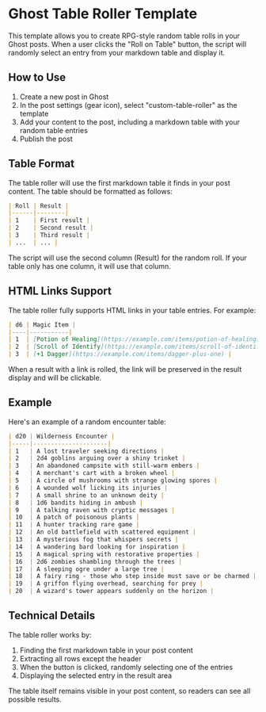 # Ghost Table Roller Template

This template allows you to create RPG-style random table rolls in your Ghost posts. When a user clicks the "Roll on Table" button, the script will randomly select an entry from your markdown table and display it.

## How to Use

1. Create a new post in Ghost
2. In the post settings (gear icon), select "custom-table-roller" as the template
3. Add your content to the post, including a markdown table with your random table entries
4. Publish the post

## Table Format

The table roller will use the first markdown table it finds in your post content. The table should be formatted as follows:

```markdown
| Roll | Result |
|------|--------|
| 1    | First result |
| 2    | Second result |
| 3    | Third result |
| ...  | ... |
```

The script will use the second column (Result) for the random roll. If your table only has one column, it will use that column.

## HTML Links Support

The table roller fully supports HTML links in your table entries. For example:

```markdown
| d6 | Magic Item |
|----|-----------|
| 1  | [Potion of Healing](https://example.com/items/potion-of-healing) |
| 2  | [Scroll of Identify](https://example.com/items/scroll-of-identify) |
| 3  | [+1 Dagger](https://example.com/items/dagger-plus-one) |
```

When a result with a link is rolled, the link will be preserved in the result display and will be clickable.

## Example

Here's an example of a random encounter table:

```markdown
| d20 | Wilderness Encounter |
|-----|---------------------|
| 1   | A lost traveler seeking directions |
| 2   | 2d4 goblins arguing over a shiny trinket |
| 3   | An abandoned campsite with still-warm embers |
| 4   | A merchant's cart with a broken wheel |
| 5   | A circle of mushrooms with strange glowing spores |
| 6   | A wounded wolf licking its injuries |
| 7   | A small shrine to an unknown deity |
| 8   | 1d6 bandits hiding in ambush |
| 9   | A talking raven with cryptic messages |
| 10  | A patch of poisonous plants |
| 11  | A hunter tracking rare game |
| 12  | An old battlefield with scattered equipment |
| 13  | A mysterious fog that whispers secrets |
| 14  | A wandering bard looking for inspiration |
| 15  | A magical spring with restorative properties |
| 16  | 2d6 zombies shambling through the trees |
| 17  | A sleeping ogre under a large tree |
| 18  | A fairy ring - those who step inside must save or be charmed |
| 19  | A griffon flying overhead, searching for prey |
| 20  | A wizard's tower appears suddenly on the horizon |
```

## Technical Details

The table roller works by:
1. Finding the first markdown table in your post content
2. Extracting all rows except the header
3. When the button is clicked, randomly selecting one of the entries
4. Displaying the selected entry in the result area

The table itself remains visible in your post content, so readers can see all possible results.
